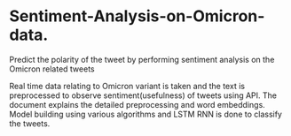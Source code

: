 # Sentiment-Analysis-on-Omicron-data.
Predict the polarity of the tweet by performing sentiment analysis on the Omicron related tweets

Real time data relating to Omicron variant is taken and the text is preprocessed to observe sentiment(usefulness) of tweets using API. 
The document explains the detailed preprocessing and word embeddings. 
Model building using various algorithms and LSTM RNN is done to classify the tweets. 

